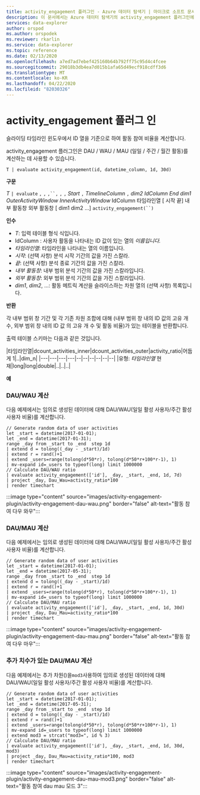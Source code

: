 ```yaml
---
title: activity_engagement 플러그인 - Azure 데이터 탐색기 | 마이크로 소프트 문서
description: 이 문서에서는 Azure 데이터 탐색기의 activity_engagement 플러그인에 대해 설명합니다.
services: data-explorer
author: orspod
ms.author: orspodek
ms.reviewer: rkarlin
ms.service: data-explorer
ms.topic: reference
ms.date: 02/13/2020
ms.openlocfilehash: a7ed7ad7ebef425160b64b792ff75c95d4c4fcee
ms.sourcegitcommit: 29018b3db4ea7d015b1afa65d49ecf918cdff3d6
ms.translationtype: MT
ms.contentlocale: ko-KR
ms.lasthandoff: 04/22/2020
ms.locfileid: "82030326"
---
```

# <a name="activity_engagement-plugin"></a>activity_engagement 플러그 인

슬라이딩 타임라인 윈도우에서 ID 열을 기준으로 하여 활동 참여 비율을 계산합니다.

activity_engagement 플러그인은 DAU / WAU / MAU (일일 / 주간 / 월간 활동)를 계산하는 데 사용할 수 있습니다.

```kusto
T | evaluate activity_engagement(id, datetime_column, 1d, 30d)
```

**구문**

*T* `| evaluate` `,` `,` `,``,` `,` `,` *Start* `,` *TimelineColumn* `,` *dim2* *IdColumn* *End* *dim1* *OuterActivityWindow* *InnerActivityWindow* IdColumn 타임라인열 [ 시작 끝] 내부 활동창 외부 활동창 [ dim1 dim2 ...] `activity_engagement(``)`

**인수**

* *T*: 입력 테이블 형식 식입니다.
* IdColumn : 사용자 활동을 나타내는 ID 값이 있는 열의 *이름입니다.* 
* *타임라인열*: 타임라인을 나타내는 열의 이름입니다.
* *시작*: (선택 사항) 분석 시작 기간의 값을 가진 스칼라.
* *끝*: (선택 사항) 분석 종료 기간의 값을 가진 스칼라.
* *내부 활동창*: 내부 범위 분석 기간의 값을 가진 스칼라입니다.
* *외부 활동창*: 외부 범위 분석 기간의 값을 가진 스칼라입니다.
* *dim1*, *dim2*, ...: 활동 메트릭 계산을 슬라이스하는 차원 열의 (선택 사항) 목록입니다.

**반환**

각 내부 범위 창 기간 및 각 기존 차원 조합에 대해 (내부 범위 창 내의 ID 값의 고유 개수, 외부 범위 창 내의 ID 값 의 고유 개 수 및 활동 비율)가 있는 테이블을 반환합니다.

출력 테이블 스키마는 다음과 같은 것입니다.

|타임라인열|dcount_activities_inner|dcount_activities_outer|activity_ratio|어둡게 1|..|dim_n|
|---|---|---|---|--|--|--|--|--|--|
|유형: *타임라인열* 현재|long|long|double|..|..|..|


**예**

### <a name="dauwau-calculation"></a>DAU/WAU 계산

다음 예제에서는 임의로 생성된 데이터에 대해 DAU/WAU(일일 활성 사용자/주간 활성 사용자 비율)를 계산합니다.

```kusto
// Generate random data of user activities
let _start = datetime(2017-01-01);
let _end = datetime(2017-01-31);
range _day from _start to _end  step 1d
| extend d = tolong((_day - _start)/1d)
| extend r = rand()+1
| extend _users=range(tolong(d*50*r), tolong(d*50*r+100*r-1), 1) 
| mv-expand id=_users to typeof(long) limit 1000000
// Calculate DAU/WAU ratio
| evaluate activity_engagement(['id'], _day, _start, _end, 1d, 7d)
| project _day, Dau_Wau=activity_ratio*100 
| render timechart 
```

:::image type="content" source="images/activity-engagement-plugin/activity-engagement-dau-wau.png" border="false" alt-text="활동 참여 다우 와우":::

### <a name="daumau-calculation"></a>DAU/MAU 계산

다음 예제에서는 임의로 생성된 데이터에 대해 DAU/WAU(일일 활성 사용자/주간 활성 사용자 비율)를 계산합니다.

```kusto
// Generate random data of user activities
let _start = datetime(2017-01-01);
let _end = datetime(2017-05-31);
range _day from _start to _end  step 1d
| extend d = tolong((_day - _start)/1d)
| extend r = rand()+1
| extend _users=range(tolong(d*50*r), tolong(d*50*r+100*r-1), 1) 
| mv-expand id=_users to typeof(long) limit 1000000
// Calculate DAU/MAU ratio
| evaluate activity_engagement(['id'], _day, _start, _end, 1d, 30d)
| project _day, Dau_Mau=activity_ratio*100 
| render timechart 
```

:::image type="content" source="images/activity-engagement-plugin/activity-engagement-dau-mau.png" border="false" alt-text="활동 참여 다우 마우":::

### <a name="daumau-calculation-with-additional-dimensions"></a>추가 치수가 있는 DAU/MAU 계산

다음 예제에서는 추가 차원()을`mod3`사용하여 임의로 생성된 데이터에 대해 DAU/WAU(일일 활성 사용자/주간 활성 사용자 비율)를 계산합니다.

```kusto
// Generate random data of user activities
let _start = datetime(2017-01-01);
let _end = datetime(2017-05-31);
range _day from _start to _end  step 1d
| extend d = tolong((_day - _start)/1d)
| extend r = rand()+1
| extend _users=range(tolong(d*50*r), tolong(d*50*r+100*r-1), 1) 
| mv-expand id=_users to typeof(long) limit 1000000
| extend mod3 = strcat("mod3=", id % 3)
// Calculate DAU/MAU ratio
| evaluate activity_engagement(['id'], _day, _start, _end, 1d, 30d, mod3)
| project _day, Dau_Mau=activity_ratio*100, mod3 
| render timechart 
```

:::image type="content" source="images/activity-engagement-plugin/activity-engagement-dau-mau-mod3.png" border="false" alt-text="활동 참여 dau mau 모드 3":::
